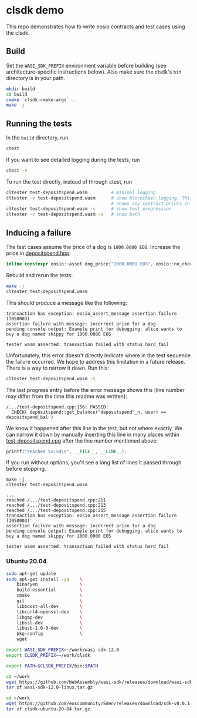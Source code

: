 # clsdk demo

This repo demonstrates how to write eosio contracts and test cases using the clsdk.

## Build

Set the `WASI_SDK_PREFIX` environment variable before building (see architecture-specific instructions below). Also make sure the clsdk's `bin` directory is in your path.

```sh
mkdir build
cd build
cmake `clsdk-cmake-args` ..
make -j
```

## Running the tests

In the `build` directory, run

```sh
ctest
```

If you want to see detailed logging during the tests, run

```sh
ctest -V
```

To run the test directly, instead of through ctest, run

```sh
cltester test-depositspend.wasm         # minimal logging
cltester -v test-depositspend.wasm      # show blockchain logging. This also
                                        # shows any contract prints in green.
cltester test-depositspend.wasm -s      # show test progression
cltester -v test-depositspend.wasm -s   # show both
```

## Inducing a failure

The test cases assume the price of a dog is `1000.0000 EOS`. Increase the price in [depositspend.hpp](depositspend.hpp):

```c++
inline constexpr eosio::asset dog_price{"1000.0001 EOS", eosio::no_check};
```

Rebuild and rerun the tests:
```sh
make -j
cltester test-depositspend.wasm
```

This should produce a message like the following:

```
transaction has exception: eosio_assert_message assertion failure (3050003)
assertion failure with message: incorrect price for a dog
pending console output: Example print for debugging. alice wants to buy a dog named skippy for 1000.0000 EOS

tester wasm asserted: transaction failed with status hard_fail
```

Unfortunately, this error doesn't directly indicate where in the test sequence the failure occurred. We hope to address this limitation in a future release. There is a way to narrow it down. Run this:

```sh
cltester test-depositspend.wasm -s
```

The last progress entry before the error message shows this (line number may differ from the time this readme was written):

```
/.../test-depositspend.cpp:156: PASSED:
  CHECK( depositspend::get_balance("depositspend"_n, user) == depositspend_bal )
```

We know it happened after this line in the test, but not where exactly. We can narrow it down by manually inserting this line in many places within [test-depositspend.cpp](test-depositspend.cpp) after the line number mentioned above:

```c++
printf("reached %s:%d\n", __FILE__, __LINE__);
```

If you run without options, you'll see a long list of lines it passed through before stopping.

```
make -j
cltester test-depositspend.wasm

...
reached /.../test-depositspend.cpp:211
reached /.../test-depositspend.cpp:213
reached /.../test-depositspend.cpp:215
transaction has exception: eosio_assert_message assertion failure (3050003)
assertion failure with message: incorrect price for a dog
pending console output: Example print for debugging. alice wants to buy a dog named skippy for 1000.0000 EOS

tester wasm asserted: transaction failed with status hard_fail
```

### Ubuntu 20.04

```sh
sudo apt-get update
sudo apt-get install -yq    \
    binaryen                \
    build-essential         \
    cmake                   \
    git                     \
    libboost-all-dev        \
    libcurl4-openssl-dev    \
    libgmp-dev              \
    libssl-dev              \
    libusb-1.0-0-dev        \
    pkg-config              \
    wget

export WASI_SDK_PREFIX=~/work/wasi-sdk-12.0
export CLSDK_PREFIX=~/work/clsdk

export PATH=$CLSDK_PREFIX/bin:$PATH

cd ~/work
wget https://github.com/WebAssembly/wasi-sdk/releases/download/wasi-sdk-12/wasi-sdk-12.0-linux.tar.gz
tar xf wasi-sdk-12.0-linux.tar.gz

cd ~/work
wget https://github.com/eoscommunity/Eden/releases/download/sdk-v0.0.1-alpha/clsdk-ubuntu-20-04.tar.gz
tar xf clsdk-ubuntu-20-04.tar.gz
```
